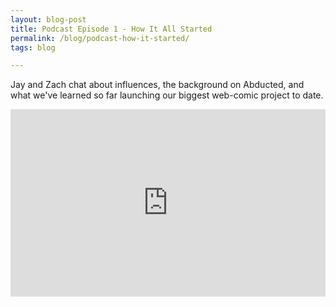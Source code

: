 ```yaml
---
layout: blog-post
title: Podcast Episode 1 - How It All Started
permalink: /blog/podcast-how-it-started/
tags: blog

---
```




Jay and Zach chat about influences, the background on Abducted, and what we've learned so far launching our biggest web-comic project to date.

<!--more-->

<iframe width="100%" height="300" scrolling="no" frameborder="no" allow="autoplay" src="https://w.soundcloud.com/player/?url=https%3A//api.soundcloud.com/tracks/583952931&color=%23ff5500&auto_play=false&hide_related=false&show_comments=true&show_user=true&show_reposts=false&show_teaser=true&visual=true"></iframe>
